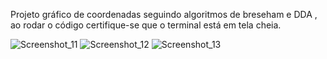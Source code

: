 Projeto gráfico de coordenadas seguindo algoritmos de breseham e DDA , ao rodar o código certifique-se que o terminal está em tela cheia.

![Screenshot_11](https://github.com/ViniciusGurgel/Projeto_grafico/assets/104094638/dc9b23f7-9622-4500-bff1-a88798108f5b)
![Screenshot_12](https://github.com/ViniciusGurgel/Projeto_grafico/assets/104094638/18d55768-1307-47da-931c-12cffcc34482)
![Screenshot_13](https://github.com/ViniciusGurgel/Projeto_grafico/assets/104094638/238d3203-96d7-4888-bb58-ecd716dcc175)
